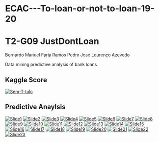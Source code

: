 # ECAC---To-loan-or-not-to-loan-19-20
# T2-G09 JustDontLoan #
Bernardo Manuel Faria Ramos 
Pedro José Lourenço Azevedo 

Data mining predictive analysis of bank loans 
## Kaggle Score ## 
<a href="https://imgbb.com/"><img src="https://i.ibb.co/KrMrqMX/Sem-T-tulo.png" alt="Sem-T-tulo" border="0"></a>
## Predictive Anaylsis ##
<a href="https://ibb.co/fdbPF6H"><img src="https://i.ibb.co/F49j3Zz/Slide1.jpg" alt="Slide1" border="0"></a>
<a href="https://ibb.co/JrNtVtL"><img src="https://i.ibb.co/DwNWhWX/Slide2.jpg" alt="Slide2" border="0"></a>
<a href="https://ibb.co/kxPf5p7"><img src="https://i.ibb.co/JKS4mN1/Slide3.jpg" alt="Slide3" border="0"></a>
<a href="https://ibb.co/ft1Wy07"><img src="https://i.ibb.co/ctg9ZTd/Slide4.jpg" alt="Slide4" border="0"></a>
<a href="https://ibb.co/Y77WGvs"><img src="https://i.ibb.co/FbbWtGT/Slide5.jpg" alt="Slide5" border="0"></a>
<a href="https://ibb.co/gDcpQ46"><img src="https://i.ibb.co/ZhbPv2N/Slide6.jpg" alt="Slide6" border="0"></a>
<a href="https://ibb.co/Bf3DdwP"><img src="https://i.ibb.co/hg95hCM/Slide7.jpg" alt="Slide7" border="0"></a>
<a href="https://ibb.co/XSXC94j"><img src="https://i.ibb.co/yW0QDRd/Slide8.jpg" alt="Slide8" border="0"></a>
<a href="https://ibb.co/gZ9rbXD"><img src="https://i.ibb.co/9Hgpmfq/Slide9.jpg" alt="Slide9" border="0"></a>
<a href="https://ibb.co/bb8TgBj"><img src="https://i.ibb.co/GHbyv2f/Slide10.jpg" alt="Slide10" border="0"></a>
<a href="https://ibb.co/0VyPkqy"><img src="https://i.ibb.co/h1FpksF/Slide11.jpg" alt="Slide11" border="0"></a>
<a href="https://ibb.co/n0v9mCM"><img src="https://i.ibb.co/fS5fFvd/Slide12.jpg" alt="Slide12" border="0"></a>
<a href="https://ibb.co/7nrx00c"><img src="https://i.ibb.co/D9wPjjX/Slide13.jpg" alt="Slide13" border="0"></a>
<a href="https://ibb.co/k6nzRVh"><img src="https://i.ibb.co/93XBFmq/Slide14.jpg" alt="Slide14" border="0"></a>
<a href="https://ibb.co/wWT6pQK"><img src="https://i.ibb.co/2twKcMj/Slide15.jpg" alt="Slide15" border="0"></a>
<a href="https://ibb.co/BrVCBKm"><img src="https://i.ibb.co/CM5HQsq/Slide16.jpg" alt="Slide16" border="0"></a>
<a href="https://ibb.co/tpmfFCF"><img src="https://i.ibb.co/d4W9xKx/Slide17.jpg" alt="Slide17" border="0"></a>
<a href="https://ibb.co/RhWRm5H"><img src="https://i.ibb.co/DGn0yqK/Slide18.jpg" alt="Slide18" border="0"></a>
<a href="https://ibb.co/BrpdJ6b"><img src="https://i.ibb.co/NmvQqN5/Slide19.jpg" alt="Slide19" border="0"></a>
<a href="https://ibb.co/sPVX5MY"><img src="https://i.ibb.co/26kp8f4/Slide20.jpg" alt="Slide20" border="0"></a>
<a href="https://ibb.co/1zNc0Sk"><img src="https://i.ibb.co/phTq1mS/Slide21.jpg" alt="Slide21" border="0"></a>
<a href="https://ibb.co/fHySxPS"><img src="https://i.ibb.co/sqNPVMP/Slide22.jpg" alt="Slide22" border="0"></a>
<a href="https://ibb.co/9nkG365"><img src="https://i.ibb.co/Mnx95r0/Slide23.jpg" alt="Slide23" border="0"></a>
